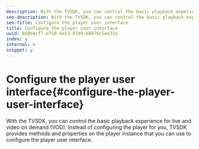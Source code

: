 ```yaml
---
description: With the TVSDK, you can control the basic playback experience for live and video on demand (VOD). Instead of configuring the player for you, TVSDK provides methods and properties on the player instance that you can use to configure the player user interface.
seo-description: With the TVSDK, you can control the basic playback experience for live and video on demand (VOD). Instead of configuring the player for you, TVSDK provides methods and properties on the player instance that you can use to configure the player user interface.
seo-title: Configure the player user interface
title: Configure the player user interface
uuid: 868b4cf7-e750-4a53-87d9-b8878c5ee33a
index: y
internal: n
snippet: y
---
```


# Configure the player user interface{#configure-the-player-user-interface}

With the TVSDK, you can control the basic playback experience for live and video on demand (VOD). Instead of configuring the player for you, TVSDK provides methods and properties on the player instance that you can use to configure the player user interface.

